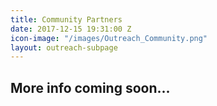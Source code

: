 ```yaml
---
title: Community Partners
date: 2017-12-15 19:31:00 Z
icon-image: "/images/Outreach_Community.png"
layout: outreach-subpage
---
```


## More info coming soon...